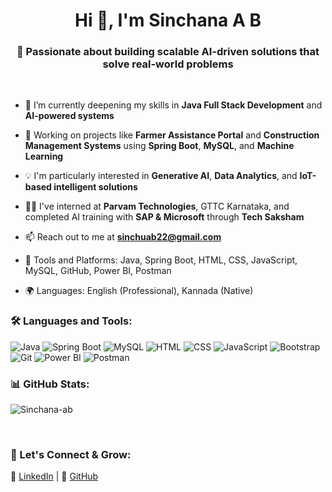 <h1 align="center">Hi 👋, I'm Sinchana A B</h1>
<h3 align="center">🚀 Passionate about building scalable AI-driven solutions that solve real-world problems</h3>

<br>

- 🌱 I’m currently deepening my skills in **Java Full Stack Development** and **AI-powered systems**

- 🧠 Working on projects like **Farmer Assistance Portal** and **Construction Management Systems** using **Spring Boot**, **MySQL**, and **Machine Learning**

- 💡 I'm particularly interested in **Generative AI**, **Data Analytics**, and **IoT-based intelligent solutions**

- 👩‍💻 I've interned at **Parvam Technologies**, GTTC Karnataka, and completed AI training with **SAP & Microsoft** through **Tech Saksham**

- 📫 Reach out to me at **sinchuab22@gmail.com**

- 🧰 Tools and Platforms: Java, Spring Boot, HTML, CSS, JavaScript, MySQL, GitHub, Power BI, Postman

- 🌍 Languages: English (Professional), Kannada (Native)

<h3 align="left">🛠️ Languages and Tools:</h3>

![Java](https://img.shields.io/badge/Java-ED8B00?style=flat&logo=java&logoColor=white)
![Spring Boot](https://img.shields.io/badge/Spring%20Boot-6DB33F?style=flat&logo=spring-boot&logoColor=white)
![MySQL](https://img.shields.io/badge/mysql-%2300f.svg?style=flat&logo=mysql&logoColor=white)
![HTML](https://img.shields.io/badge/HTML5-E34F26?style=flat&logo=html5&logoColor=white)
![CSS](https://img.shields.io/badge/CSS3-1572B6?style=flat&logo=css3&logoColor=white)
![JavaScript](https://img.shields.io/badge/javascript-%23323330.svg?style=flat&logo=javascript&logoColor=%23F7DF1E)
![Bootstrap](https://img.shields.io/badge/bootstrap-%23563D7C.svg?style=flat&logo=bootstrap&logoColor=white)
![Git](https://img.shields.io/badge/git-%23F05033.svg?style=flat&logo=git&logoColor=white)
![Power BI](https://img.shields.io/badge/power%20bi-F2C811?style=flat&logo=powerbi&logoColor=black)
![Postman](https://img.shields.io/badge/Postman-FF6C37?style=flat&logo=postman&logoColor=white)

<h3 align="left">📊 GitHub Stats:</h3>

<p><img align="center" src="https://github-readme-stats.vercel.app/api?username=Sinchana-ab&show_icons=true&locale=en" alt="Sinchana-ab" /></p>

<br>

<h3 align="left">🌱 Let's Connect & Grow:</h3>
<p>💼 <a href="https://www.linkedin.com/in/sinchanaab" target="_blank">LinkedIn</a> | 
📂 <a href="https://github.com/Sinchana-ab" target="_blank">GitHub</a></p>
